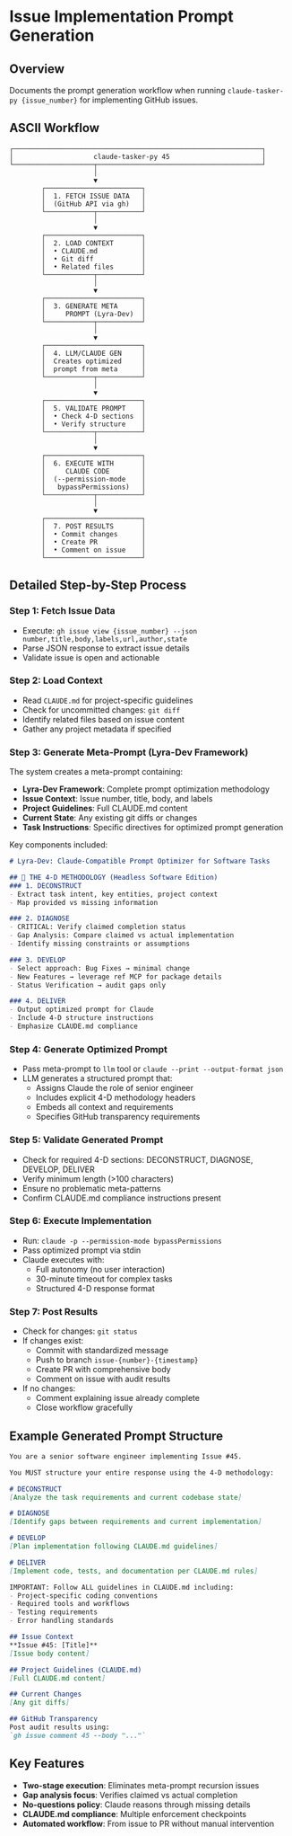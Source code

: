 # Issue Implementation Prompt Generation

## Overview
Documents the prompt generation workflow when running `claude-tasker-py {issue_number}` for implementing GitHub issues.

## ASCII Workflow

```
┌──────────────────────────────────────────────────────────────┐
│                    claude-tasker-py 45                       │
└────────────────────┬─────────────────────────────────────────┘
                     │
                     ▼
        ┌────────────────────────┐
        │  1. FETCH ISSUE DATA   │
        │  (GitHub API via gh)   │
        └────────────┬───────────┘
                     │
                     ▼
        ┌────────────────────────┐
        │  2. LOAD CONTEXT       │
        │  • CLAUDE.md           │
        │  • Git diff            │
        │  • Related files       │
        └────────────┬───────────┘
                     │
                     ▼
        ┌────────────────────────┐
        │  3. GENERATE META      │
        │     PROMPT (Lyra-Dev)  │
        └────────────┬───────────┘
                     │
                     ▼
        ┌────────────────────────┐
        │  4. LLM/CLAUDE GEN     │
        │  Creates optimized     │
        │  prompt from meta      │
        └────────────┬───────────┘
                     │
                     ▼
        ┌────────────────────────┐
        │  5. VALIDATE PROMPT    │
        │  • Check 4-D sections  │
        │  • Verify structure    │
        └────────────┬───────────┘
                     │
                     ▼
        ┌────────────────────────┐
        │  6. EXECUTE WITH       │
        │     CLAUDE CODE        │
        │  (--permission-mode    │
        │   bypassPermissions)   │
        └────────────┬───────────┘
                     │
                     ▼
        ┌────────────────────────┐
        │  7. POST RESULTS       │
        │  • Commit changes      │
        │  • Create PR           │
        │  • Comment on issue    │
        └────────────────────────┘
```

## Detailed Step-by-Step Process

### Step 1: Fetch Issue Data
- Execute: `gh issue view {issue_number} --json number,title,body,labels,url,author,state`
- Parse JSON response to extract issue details
- Validate issue is open and actionable

### Step 2: Load Context
- Read `CLAUDE.md` for project-specific guidelines
- Check for uncommitted changes: `git diff`
- Identify related files based on issue content
- Gather any project metadata if specified

### Step 3: Generate Meta-Prompt (Lyra-Dev Framework)
The system creates a meta-prompt containing:
- **Lyra-Dev Framework**: Complete prompt optimization methodology
- **Issue Context**: Issue number, title, body, and labels
- **Project Guidelines**: Full CLAUDE.md content
- **Current State**: Any existing git diffs or changes
- **Task Instructions**: Specific directives for optimized prompt generation

Key components included:
```markdown
# Lyra-Dev: Claude-Compatible Prompt Optimizer for Software Tasks

## 🔄 THE 4-D METHODOLOGY (Headless Software Edition)
### 1. DECONSTRUCT
- Extract task intent, key entities, project context
- Map provided vs missing information

### 2. DIAGNOSE
- CRITICAL: Verify claimed completion status
- Gap Analysis: Compare claimed vs actual implementation
- Identify missing constraints or assumptions

### 3. DEVELOP
- Select approach: Bug Fixes → minimal change
- New Features → leverage ref MCP for package details
- Status Verification → audit gaps only

### 4. DELIVER
- Output optimized prompt for Claude
- Include 4-D structure instructions
- Emphasize CLAUDE.md compliance
```

### Step 4: Generate Optimized Prompt
- Pass meta-prompt to `llm` tool or `claude --print --output-format json`
- LLM generates a structured prompt that:
  - Assigns Claude the role of senior engineer
  - Includes explicit 4-D methodology headers
  - Embeds all context and requirements
  - Specifies GitHub transparency requirements

### Step 5: Validate Generated Prompt
- Check for required 4-D sections: DECONSTRUCT, DIAGNOSE, DEVELOP, DELIVER
- Verify minimum length (>100 characters)
- Ensure no problematic meta-patterns
- Confirm CLAUDE.md compliance instructions present

### Step 6: Execute Implementation
- Run: `claude -p --permission-mode bypassPermissions`
- Pass optimized prompt via stdin
- Claude executes with:
  - Full autonomy (no user interaction)
  - 30-minute timeout for complex tasks
  - Structured 4-D response format

### Step 7: Post Results
- Check for changes: `git status`
- If changes exist:
  - Commit with standardized message
  - Push to branch `issue-{number}-{timestamp}`
  - Create PR with comprehensive body
  - Comment on issue with audit results
- If no changes:
  - Comment explaining issue already complete
  - Close workflow gracefully

## Example Generated Prompt Structure

```markdown
You are a senior software engineer implementing Issue #45.

You MUST structure your entire response using the 4-D methodology:

# DECONSTRUCT
[Analyze the task requirements and current codebase state]

# DIAGNOSE  
[Identify gaps between requirements and current implementation]

# DEVELOP
[Plan implementation following CLAUDE.md guidelines]

# DELIVER
[Implement code, tests, and documentation per CLAUDE.md rules]

IMPORTANT: Follow ALL guidelines in CLAUDE.md including:
- Project-specific coding conventions
- Required tools and workflows
- Testing requirements
- Error handling standards

## Issue Context
**Issue #45: [Title]**
[Issue body content]

## Project Guidelines (CLAUDE.md)
[Full CLAUDE.md content]

## Current Changes
[Any git diffs]

## GitHub Transparency
Post audit results using:
`gh issue comment 45 --body "..."`
```

## Key Features

- **Two-stage execution**: Eliminates meta-prompt recursion issues
- **Gap analysis focus**: Verifies claimed vs actual completion
- **No-questions policy**: Claude reasons through missing details
- **CLAUDE.md compliance**: Multiple enforcement checkpoints
- **Automated workflow**: From issue to PR without manual intervention